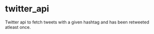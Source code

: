 # twitter_api
Twitter api to fetch tweets with a given hashtag and has been retweeted atleast once.
